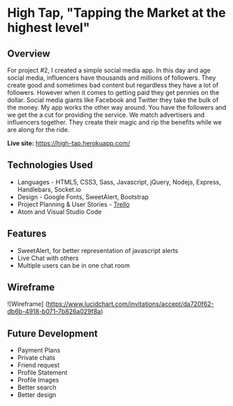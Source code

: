 # High Tap, "Tapping the Market at the highest level"
## Overview

For project #2, I created a simple social media app. In this day and age social media, influencers have thousands and millions of followers. They create good and sometimes bad content but regardless they have a lot of followers. However when it comes to getting paid they get pennies on the dollar. Social media giants like Facebook and Twitter they take the bulk of the money. My app works the other way around. You have the followers and we get the a cut for providing the service. We match advertisers and influencers together. They create their magic and rip the benefits while we are along for the ride.

**Live site:** <https://high-tap.herokuapp.com/>

## Technologies Used

  * Languages - HTML5, CSS3, Sass, Javascript, jQuery, Nodejs, Express, Handlebars, Socket.io
  * Design - Google Fonts, SweetAlert, Bootstrap
  * Project Planning & User Stories - [Trello](https://trello.com/b/kWLDqUHn/trendsters)
  * Atom and Visual Studio Code


## Features

  * SweetAlert, for better representation of javascript alerts
  * Live Chat with others
  * Multiple users can be in one chat room


## Wireframe

![Wireframe]
(https://www.lucidchart.com/invitations/accept/da720f62-db6b-4918-b071-7b826a029f8a)

## Future Development

  * Payment Plans
  * Private chats
  * Friend request
  * Profile Statement
  * Profile Images
  * Better search
  * Better design